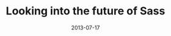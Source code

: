 ---
date: 2013-07-17
external: 
  host: David Walsh's blog
  url: http://davidwalsh.name/future-sass
layout: none
published: true
title: "Looking into the future of Sass"
---